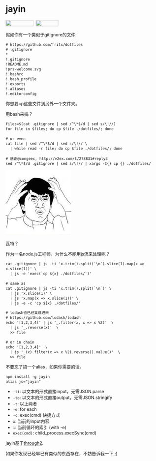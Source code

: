 # jayin

<a href="https://github.com/fritx/jayin"><img width="90" height="20" src="https://fritx.github.io/51voa-cli/img/prs-welcome.svg"></a>&nbsp;&nbsp;<a href="https://circleci.com/gh/fritx/jayin/tree/dev"><img width="73" height="20" src="https://circleci.com/gh/fritx/jayin/tree/dev.svg?style=svg"></a>

假如你有一个类似于gitignore的文件:

```plain
# https://github.com/fritx/dotfiles
# .gitignore
*
!.gitignore
!README.md
!prs-welcome.svg
!.bashrc
!.bash_profile
!.exports
!.aliases
!.editorconfig
```

你想要cp这些文件到另外一个文件夹。

用bash来搞？

```shell
files=$(cat .gitignore | sed /^\*$/d | sed s/\!//)
for file in $files; do cp $file ./dotfiles/; done

# or even
cat file | sed /^\*$/d | sed s/\!// \
  | while read -r file; do cp $file ./dotfiles/; done

# 感谢@congeec, http://v2ex.com/t/278831#reply3
sed /^\*$/d .gitignore | sed s/\!// | xargs -I{} cp {} ./dotfiles/
```

<a href="https://github.com/fritx/jayin"><img width="213" height="211" src="wtf.jpg"></a>

瓦特？

作为一名node.js工程师，为什么不能用js流来处理呢？

```shell
cat .gitignore | js -ti 'x.trim().split(`\n`).slice(1).map(x => x.slice(1))' \
  | js -e 'exec(`cp ${x} ./dotfiles/`)'

# same as
cat .gitignore | js -ti 'x.trim().split(`\n`)' \
  | js 'x.slice(1)' \
  | js 'x.map(x => x.slice(1))' \
  | js -e -c 'cp ${x} ./dotfiles/'
```

```shell
# lodash也已经集成进来
# https://github.com/lodash/lodash
echo '[1,2,3,4]' | js '_.filter(x, x => x %2)'  \
  | js '_.reverse(x)'  \
  >> file

# or in chain
echo '[1,2,3,4]'  \
  | js '_(x).filter(x => x %2).reverse().value()'  \
  >> file
```

不要忘了搞一个alias，如果你需要的话。

```shell
npm install -g jayin
alias js="jayin"
```

- `-ti`: 以文本的形式直接input，无需JSON.parse
- `-to`: 以文本的形式直接output，无需JSON.stringify
- `-t`: 以上两者
- `-e`: for each
- `-c`: exec(cmd) 快捷方式
- `x`: 当前的input内容
- `i`: 当前循环的索引 (with -e)
- `exec(cmd)`: child_process.execSync(cmd)

jayin基于[through2](https://github.com/rvagg/through2).

如果你发现已经早已有类似的东西存在，不妨告诉我一下 ;)

